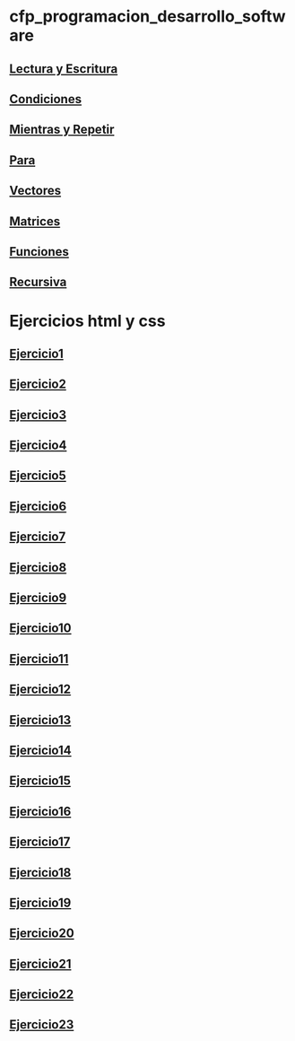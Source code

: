 # cfp_programacion_desarrollo_software

## [Lectura y Escritura](./pseudocodigo/lectura_escritura/)

## [Condiciones](pseudocodigo/condiciones/)

## [Mientras y Repetir](pseudocodigo/mientras_repetir/)

## [Para](pseudocodigo/para/)

## [Vectores](/pseudocodigo/vectores/)

## [Matrices](pseudocodigo/matrices/)

## [Funciones](pseudocodigo/funciones/)

## [Recursiva](pseudocodigo/recursiva/)

# Ejercicios html y css

## [Ejercicio1](html_css/ejercicio%201/)
## [Ejercicio2](html_css/ejercicio%202/)
## [Ejercicio3](html_css/ejercicio%203/)
## [Ejercicio4](html_css/ejercicio%204/)
## [Ejercicio5](html_css/ejercicio%205/)
## [Ejercicio6](html_css/ejercicio%206/)
## [Ejercicio7](html_css/ejercicio%207/)
## [Ejercicio8](html_css/ejercicio%208/)
## [Ejercicio9](html_css/ejercicio%209/)
## [Ejercicio10](html_css/ejercicio%2010/)
## [Ejercicio11](html_css/ejercicio%2011/)
## [Ejercicio12](html_css/ejercicio%2012/)
## [Ejercicio13](html_css/ejercicio%2013/)
## [Ejercicio14](html_css/ejercicio%2014/)
## [Ejercicio15](html_css/ejercicio%2015/)
## [Ejercicio16](html_css/ejercicio%2016/)
## [Ejercicio17](html_css/ejercicio%2017/)
## [Ejercicio18](html_css/ejercicio%2018/)
## [Ejercicio19](html_css/ejercicio%2019/)
## [Ejercicio20](html_css/ejercicio%2020/)
## [Ejercicio21](html_css/ejercicio%2021/)
## [Ejercicio22](html_css/ejercicio%2022/)
## [Ejercicio23](html_css/ejercicio%2023/)